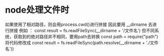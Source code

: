 # node处理文件时
  如果使用了相对路径，则会用process.cwd()进行拼接
  因此要用 __dirname 去进行拼接
    例如 ： const result = fs.readFileSync(__dirname + '/文件名')
  但不同系统，获取到的绝对路径并不相同，要用path去转换
    const path = require("path")
    将代码修改成  const result = fs.readFileSync(path.resolve(__dirname + './文件名'))
